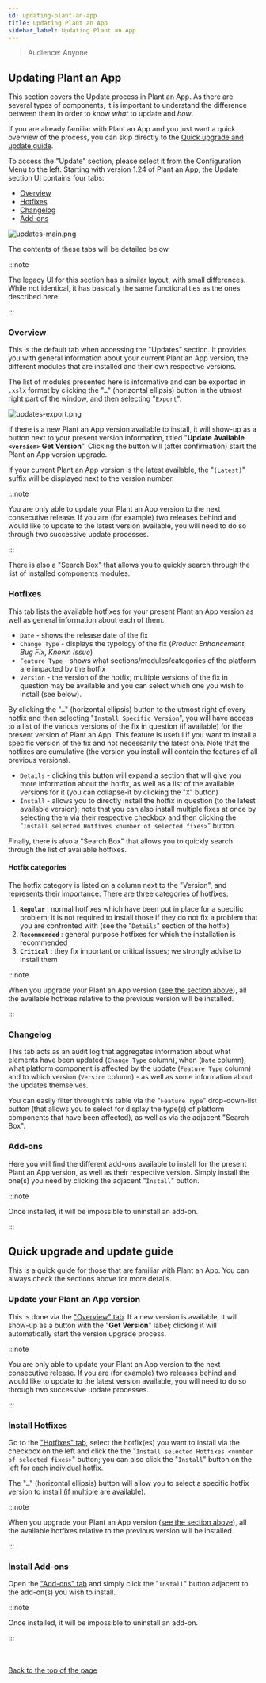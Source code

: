 ```yaml
---
id: updating-plant-an-app
title: Updating Plant an App
sidebar_label: Updating Plant an App
---
```


> Audience: Anyone

## Updating Plant an App

This section covers the Update process in Plant an App. As there are several types of components, it is important to understand the difference between them in order to know *what* to update and *how*.

If you are already familiar with Plant an App and you just want a quick overview of the process, you can skip directly to the [Quick upgrade and update guide](#quick-upgrade-and-update-guide).

To access the "Update" section, please select it from the Configuration Menu to the left. Starting with version 1.24 of Plant an App, the Update section UI contains four tabs:

* [Overview](#overview)
* [Hotfixes](#hotfixes)
* [Changelog](#changelog)
* [Add-ons](#add-ons)

<img src="/img/updates-main.png" alt="updates-main.png" ></img>

The contents of these tabs will be detailed below.

:::note

The legacy UI for this section has a similar layout, with small differences. While not identical, it has basically the same functionalities as the ones described here. 

:::

<!-- omit in toc -->
### Overview

This is the default tab when accessing the "Updates" section. It provides you with general information about your current Plant an App version, the different modules that are installed and their own respective versions. 

The list of modules presented here is informative and can be exported in `.xslx` format by clicking the "`…`" (horizontal ellipsis) button in the utmost right part of the window, and then selecting "`Export`".

<img src="/img/updates-export.png" alt="updates-export.png" ></img>

If there is a new Plant an App version available to install, it will show-up as a button next to your present version information, titled "**Update Available `<version>` Get Version**". Clicking the button will (after confirmation) start the Plant an App version upgrade.

If your current Plant an App version is the latest available, the "`(Latest)`" suffix will be displayed next to the version number.

:::note

You are only able to update your Plant an App version to the next consecutive release. If you are (for example) two releases behind and would like to update to the latest version available, you will need to do so through two successive update processes.

:::

There is also a "Search Box" that allows you to quickly search through the list of installed components modules. 

### Hotfixes

This tab lists the available hotfixes for your present Plant an App version as well as general information about each of them.

- `Date` - shows the release date of the fix
- `Change Type` - displays the typology of the fix (*Product Enhancement*, *Bug Fix*, *Known Issue*)
- `Feature Type` - shows what sections/modules/categories of the platform are impacted by the hotfix
- `Version` - the version of the hotfix; multiple versions of the fix in question may be available and you can select which one you wish to install (see below).

By clicking the "`…`" (horizontal ellipsis) button to the utmost right of every hotfix and then selecting "`Install Specific Version`", you will have access to a list of the various versions of the fix in question (if available) for the present version of Plant an App. This feature is useful if you want to install a specific version of the fix and not necessarily the latest one. Note that the hotfixes are cumulative (the version you install will contain the features of all previous versions).

- `Details` - clicking this button will expand a section that will give you more information about the hotfix, as well as a list of the available versions for it (you can collapse-it by clicking the "`X`" button)
- `Install` - allows you to directly install the hotfix in question (to the latest available version); note that you can also install multiple fixes at once by selecting them via their respective checkbox and then clicking the "`Install selected Hotfixes <number of selected fixes>`" button.

Finally, there is also a "Search Box" that allows you to quickly search through the list of available hotfixes. 

#### Hotfix categories

The hotfix category is listed on a column next to the "Version", and represents their importance. There are three categories of hotfixes:

1. **`Regular`** : normal hotfixes which have been put in place for a specific problem; it is not required to install those if they do not fix a problem that you are confronted with (see the "`Details`" section of the hotfix)
2. **`Recommended`** : general purpose hotfixes for which the installation is recommended
3. **`Critical`** : they fix important or critical issues; we strongly advise to install them

:::note

When you upgrade your Plant an App version ([see the section above](#overview)), all the available hotfixes relative to the previous version will be installed. 

:::

### Changelog

This tab acts as an audit log that aggregates information about what elements have been updated (`Change Type` column), when (`Date` column), what platform component is affected by the update (`Feature Type` column) and to which version (`Version` column) - as well as some information about the updates themselves.

You can easily filter through this table via the "`Feature Type`" drop-down-list button (that allows you to select for display the type(s) of platform components that have been affected), as well as via the adjacent "Search Box". 

### Add-ons

Here you will find the different add-ons available to install for the present Plant an App version, as well as their respective version. Simply install the one(s) you need by clicking the adjacent "`Install`" button.

:::note

Once installed, it will be impossible to uninstall an add-on.

:::

## Quick upgrade and update guide

This is a quick guide for those that are familiar with Plant an App. You can always check the sections above for more details.

### Update your Plant an App version

This is done via the ["Overview" tab](#overview). If a new version is available, it will show-up as a button with the "**Get Version**" label; clicking it will automatically start the version upgrade process.

:::note

You are only able to update your Plant an App version to the next consecutive release. If you are (for example) two releases behind and would like to update to the latest version available, you will need to do so through two successive update processes.

:::

### Install Hotfixes

Go to the ["Hotfixes" tab](#hotfixes), select the hotfix(es) you want to install via the checkbox on the left and click the the "`Install selected Hotfixes <number of selected fixes>`" button; you can also click the "`Install`" button on the left for each individual hotfix.

The "`…`" (horizontal ellipsis) button will allow you to select a specific hotfix version to install (if multiple are available).

:::note

When you upgrade your Plant an App version ([see the section above](#update-your-plant-an-app-version)), all the available hotfixes relative to the previous version will be installed. 

:::

### Install Add-ons

Open the ["Add-ons" tab](#add-ons) and simply click the "`Install`" button adjacent to the add-on(s) you wish to install.

:::note

Once installed, it will be impossible to uninstall an add-on.

:::

<br /><br /><a href="#top">Back to the top of the page</a>